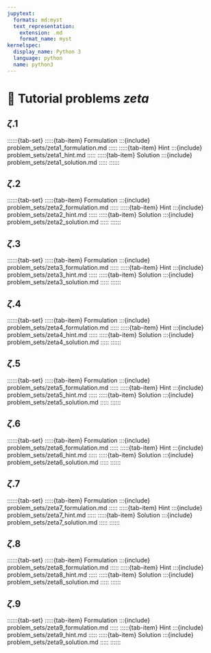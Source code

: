 ```yaml
---
jupytext:
  formats: md:myst
  text_representation:
    extension: .md
    format_name: myst
kernelspec:
  display_name: Python 3
  language: python
  name: python3
---
```


# 🔬 Tutorial problems *zeta*


## $\zeta$.1

::::::{tab-set}
:::::{tab-item} Formulation
:::{include} problem_sets/zeta1_formulation.md
:::::
:::::{tab-item} Hint
:::{include} problem_sets/zeta1_hint.md
:::::
:::::{tab-item} Solution
:::{include} problem_sets/zeta1_solution.md
:::::
::::::

## $\zeta$.2

::::::{tab-set}
:::::{tab-item} Formulation
:::{include} problem_sets/zeta2_formulation.md
:::::
:::::{tab-item} Hint
:::{include} problem_sets/zeta2_hint.md
:::::
:::::{tab-item} Solution
:::{include} problem_sets/zeta2_solution.md
:::::
::::::

## $\zeta$.3

::::::{tab-set}
:::::{tab-item} Formulation
:::{include} problem_sets/zeta3_formulation.md
:::::
:::::{tab-item} Hint
:::{include} problem_sets/zeta3_hint.md
:::::
:::::{tab-item} Solution
:::{include} problem_sets/zeta3_solution.md
:::::
::::::

## $\zeta$.4

::::::{tab-set}
:::::{tab-item} Formulation
:::{include} problem_sets/zeta4_formulation.md
:::::
:::::{tab-item} Hint
:::{include} problem_sets/zeta4_hint.md
:::::
:::::{tab-item} Solution
:::{include} problem_sets/zeta4_solution.md
:::::
::::::

## $\zeta$.5

::::::{tab-set}
:::::{tab-item} Formulation
:::{include} problem_sets/zeta5_formulation.md
:::::
:::::{tab-item} Hint
:::{include} problem_sets/zeta5_hint.md
:::::
:::::{tab-item} Solution
:::{include} problem_sets/zeta5_solution.md
:::::
::::::

## $\zeta$.6

::::::{tab-set}
:::::{tab-item} Formulation
:::{include} problem_sets/zeta6_formulation.md
:::::
:::::{tab-item} Hint
:::{include} problem_sets/zeta6_hint.md
:::::
:::::{tab-item} Solution
:::{include} problem_sets/zeta6_solution.md
:::::
::::::

## $\zeta$.7

::::::{tab-set}
:::::{tab-item} Formulation
:::{include} problem_sets/zeta7_formulation.md
:::::
:::::{tab-item} Hint
:::{include} problem_sets/zeta7_hint.md
:::::
:::::{tab-item} Solution
:::{include} problem_sets/zeta7_solution.md
:::::
::::::

## $\zeta$.8

::::::{tab-set}
:::::{tab-item} Formulation
:::{include} problem_sets/zeta8_formulation.md
:::::
:::::{tab-item} Hint
:::{include} problem_sets/zeta8_hint.md
:::::
:::::{tab-item} Solution
:::{include} problem_sets/zeta8_solution.md
:::::
::::::

## $\zeta$.9

::::::{tab-set}
:::::{tab-item} Formulation
:::{include} problem_sets/zeta9_formulation.md
:::::
:::::{tab-item} Hint
:::{include} problem_sets/zeta9_hint.md
:::::
:::::{tab-item} Solution
:::{include} problem_sets/zeta9_solution.md
:::::
::::::

